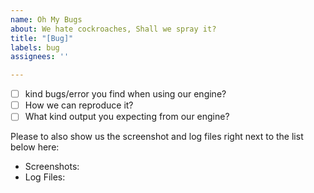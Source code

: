 ```yaml
---
name: Oh My Bugs
about: We hate cockroaches, Shall we spray it?
title: "[Bug]"
labels: bug
assignees: ''

---
```


- [  ] kind bugs/error you find when using our engine?
 - [  ] How we can reproduce it?
 - [  ] What kind output you expecting from our engine?

Please to also show us the screenshot and log files right next to the list below here:
 - Screenshots:
 - Log Files:
